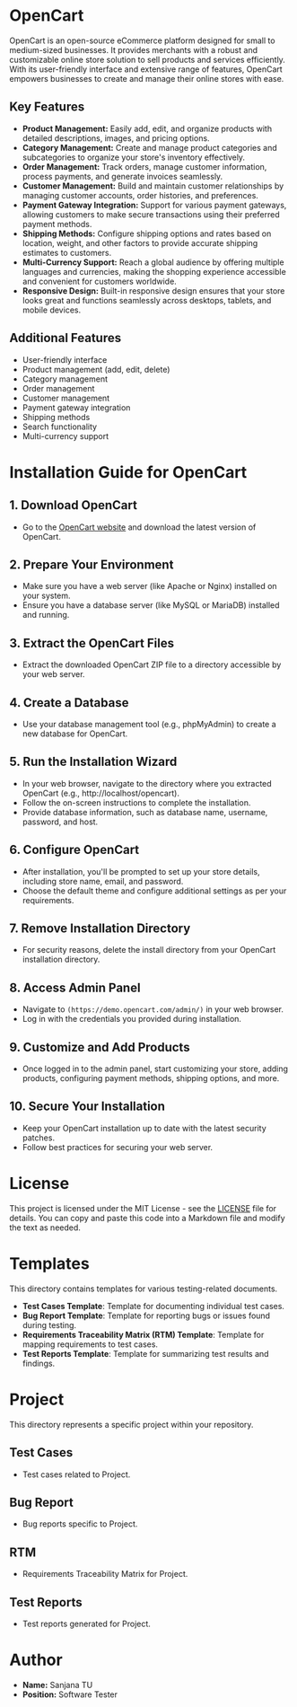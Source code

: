 # OpenCart

OpenCart is an open-source eCommerce platform designed for small to medium-sized businesses. It provides merchants with a robust and customizable online store solution to sell products and services efficiently. With its user-friendly interface and extensive range of features, OpenCart empowers businesses to create and manage their online stores with ease.

## Key Features

- **Product Management:** Easily add, edit, and organize products with detailed descriptions, images, and pricing options.
- **Category Management:** Create and manage product categories and subcategories to organize your store's inventory effectively.
- **Order Management:** Track orders, manage customer information, process payments, and generate invoices seamlessly.
- **Customer Management:** Build and maintain customer relationships by managing customer accounts, order histories, and preferences.
- **Payment Gateway Integration:** Support for various payment gateways, allowing customers to make secure transactions using their preferred payment methods.
- **Shipping Methods:** Configure shipping options and rates based on location, weight, and other factors to provide accurate shipping estimates to customers.
- **Multi-Currency Support:** Reach a global audience by offering multiple languages and currencies, making the shopping experience accessible and convenient for customers worldwide.
- **Responsive Design:** Built-in responsive design ensures that your store looks great and functions seamlessly across desktops, tablets, and mobile devices.

## Additional Features

- User-friendly interface
- Product management (add, edit, delete)
- Category management
- Order management
- Customer management
- Payment gateway integration
- Shipping methods
- Search functionality
- Multi-currency support

# Installation Guide for OpenCart

## 1. Download OpenCart
- Go to the [OpenCart website](https://www.opencart.com/) and download the latest version of OpenCart.

## 2. Prepare Your Environment
- Make sure you have a web server (like Apache or Nginx) installed on your system.
- Ensure you have a database server (like MySQL or MariaDB) installed and running.

## 3. Extract the OpenCart Files
- Extract the downloaded OpenCart ZIP file to a directory accessible by your web server.

## 4. Create a Database
- Use your database management tool (e.g., phpMyAdmin) to create a new database for OpenCart.

## 5. Run the Installation Wizard
- In your web browser, navigate to the directory where you extracted OpenCart (e.g., http://localhost/opencart).
- Follow the on-screen instructions to complete the installation.
- Provide database information, such as database name, username, password, and host.

## 6. Configure OpenCart
- After installation, you'll be prompted to set up your store details, including store name, email, and password.
- Choose the default theme and configure additional settings as per your requirements.

## 7. Remove Installation Directory
- For security reasons, delete the install directory from your OpenCart installation directory.

## 8. Access Admin Panel
- Navigate to `(https://demo.opencart.com/admin/)` in your web browser.
- Log in with the credentials you provided during installation.

## 9. Customize and Add Products
- Once logged in to the admin panel, start customizing your store, adding products, configuring payment methods, shipping options, and more.

## 10. Secure Your Installation
- Keep your OpenCart installation up to date with the latest security patches.
- Follow best practices for securing your web server.
  
# License

This project is licensed under the MIT License - see the [LICENSE](LICENSE) file for details. You can copy and paste this code into a Markdown file and modify the text as needed.

# Templates

This directory contains templates for various testing-related documents.

- **Test Cases Template**: Template for documenting individual test cases.
- **Bug Report Template**: Template for reporting bugs or issues found during testing.
- **Requirements Traceability Matrix (RTM) Template**: Template for mapping requirements to test cases.
- **Test Reports Template**: Template for summarizing test results and findings.


# Project 

This directory represents a specific project within your repository.

## Test Cases
- Test cases related to Project.

## Bug Report
- Bug reports specific to Project.

## RTM
- Requirements Traceability Matrix for Project.

## Test Reports
- Test reports generated for Project.

# Author

- **Name:** Sanjana TU
- **Position:** Software Tester





